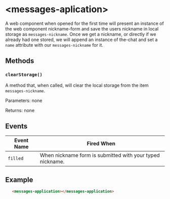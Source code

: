 # &lt;messages-aplication&gt;

A web component when opened for the first time will present an instance of the web component nickname-form and save the users nickname in local storage as `messages-nickname`. Once we get a nickname, or directly if we  already had one stored, we will append an instance of the-chat and set a `name` attribute with our `messages-nickname` for it.

## Methods

### `clearStorage()`

A method that, when called, will clear the local storage from the item `messages-nickname`.

Parameters: none

Returns: none

## Events

| Event Name | Fired When |
|------------|------------|
| `filled`| When nickname form is submitted with your typed nickname.

## Example

```html
   <messages-application></messages-application>
```

